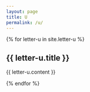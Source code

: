 ```yaml
---
layout: page
title: U
permalink: /u/
---
```

{% for letter-u in site.letter-u %}
<h2>{{ letter-u.title }}</h2>

{{ letter-u.content }}

{% endfor %}